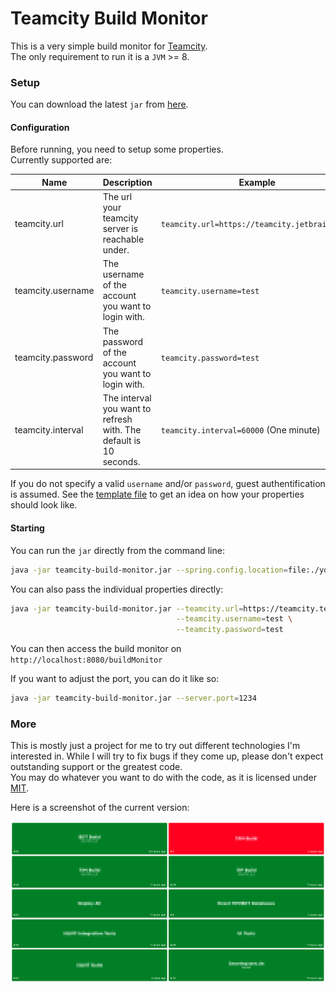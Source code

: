 # Teamcity Build Monitor

This is a very simple build monitor for [Teamcity](https://www.jetbrains.com/teamcity/).<br>
The only requirement to run it is a `JVM` >= 8.

### Setup

You can download the latest `jar` from [here](https://github.com/rubengees/teamcity-build-monitor/releases/download/1.0.2/teamcity-build-monitor.jar).

#### Configuration

Before running, you need to setup some properties.<br>
Currently supported are:

Name              | Description                                                       | Example
----------------- | ----------------------------------------------------------------- | ---------------------------------------------
teamcity.url      | The url your teamcity server is reachable under.                  | `teamcity.url=https://teamcity.jetbrains.com`
teamcity.username | The username of the account you want to login with.               | `teamcity.username=test`
teamcity.password | The password of the account you want to login with.               | `teamcity.password=test`
teamcity.interval | The interval you want to refresh with. The default is 10 seconds. | `teamcity.interval=60000` (One minute)

If you do not specify a valid `username` and/or `password`, guest authentification is assumed. See the [template file](build.monitor.template.properties) to get an idea on how your properties should look like.

#### Starting

You can run the `jar` directly from the command line:

```bash
java -jar teamcity-build-monitor.jar --spring.config.location=file:./your.build.monitor.properties
```

You can also pass the individual properties directly:

```bash
java -jar teamcity-build-monitor.jar --teamcity.url=https://teamcity.test.com \
                                     --teamcity.username=test \
                                     --teamcity.password=test
```

You can then access the build monitor on `http://localhost:8080/buildMonitor`

If you want to adjust the port, you can do it like so:

```bash
java -jar teamcity-build-monitor.jar --server.port=1234
```

### More

This is mostly just a project for me to try out different technologies I'm interested in. While I will try to fix bugs if they come up, please don't expect outstanding support or the greatest code.<br>
You may do whatever you want to do with the code, as it is licensed under [MIT](LICENSE.txt).

Here is a screenshot of the current version:

![](art/screenshot.png)
